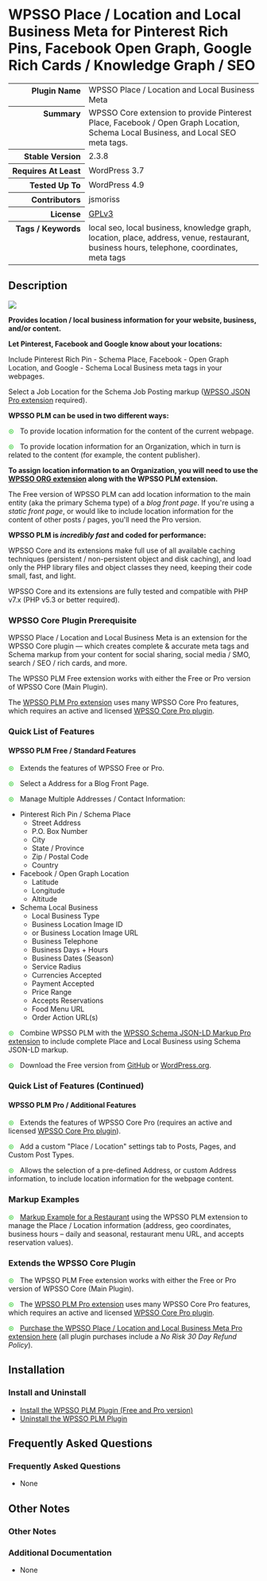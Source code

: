 <h1>WPSSO Place / Location and Local Business Meta for Pinterest Rich Pins, Facebook Open Graph, Google Rich Cards / Knowledge Graph / SEO</h1>

<table>
<tr><th align="right" valign="top" nowrap>Plugin Name</th><td>WPSSO Place / Location and Local Business Meta</td></tr>
<tr><th align="right" valign="top" nowrap>Summary</th><td>WPSSO Core extension to provide Pinterest Place, Facebook / Open Graph Location, Schema Local Business, and Local SEO meta tags.</td></tr>
<tr><th align="right" valign="top" nowrap>Stable Version</th><td>2.3.8</td></tr>
<tr><th align="right" valign="top" nowrap>Requires At Least</th><td>WordPress 3.7</td></tr>
<tr><th align="right" valign="top" nowrap>Tested Up To</th><td>WordPress 4.9</td></tr>
<tr><th align="right" valign="top" nowrap>Contributors</th><td>jsmoriss</td></tr>
<tr><th align="right" valign="top" nowrap>License</th><td><a href="https://www.gnu.org/licenses/gpl.txt">GPLv3</a></td></tr>
<tr><th align="right" valign="top" nowrap>Tags / Keywords</th><td>local seo, local business, knowledge graph, location, place, address, venue, restaurant, business hours, telephone, coordinates, meta tags</td></tr>
</table>

<h2>Description</h2>

<p><img class="readme-icon" src="https://surniaulula.github.io/wpsso-plm/assets/icon-256x256.png"></p>

<p><strong>Provides location / local business information for your website, business, and/or content.</strong></p>

<p><strong>Let Pinterest, Facebook and Google know about your locations:</strong></p>

<p>Include Pinterest Rich Pin - Schema Place, Facebook - Open Graph Location, and Google - Schema Local Business meta tags in your webpages.</p>

<p>Select a Job Location for the Schema Job Posting markup (<a href="https://wpsso.com/extend/plugins/wpsso-schema-json-ld/">WPSSO JSON Pro extension</a> required).</p>

<p><strong>WPSSO PLM can be used in two different ways:</strong></p>

<p><span style="color:#33cc33">&#x0229b;</span> &nbsp; To provide location information for the content of the current webpage.</p>

<p><span style="color:#33cc33">&#x0229b;</span> &nbsp; To provide location information for an Organization, which in turn is related to the content (for example, the content publisher).</p>

<p><strong>To assign location information to an Organization, you will need to use the <a href="https://wordpress.org/plugins/wpsso-organization/">WPSSO ORG extension</a> along with the WPSSO PLM extension.</strong></p>

<p>The Free version of WPSSO PLM can add location information to the main entity (aka the primary Schema type) of a <em>blog front page</em>. If you're using a <em>static front page</em>, or would like to include location information for the content of other posts / pages, you'll need the Pro version.</p>

<p><strong>WPSSO PLM is <em>incredibly fast</em> and coded for performance:</strong></p>

<p>WPSSO Core and its extensions make full use of all available caching techniques (persistent / non-persistent object and disk caching), and load only the PHP library files and object classes they need, keeping their code small, fast, and light.</p>

<p>WPSSO Core and its extensions are fully tested and compatible with PHP v7.x (PHP v5.3 or better required).</p>

<h3>WPSSO Core Plugin Prerequisite</h3>

<p>WPSSO Place / Location and Local Business Meta is an extension for the WPSSO Core plugin &mdash; which creates complete &amp; accurate meta tags and Schema markup from your content for social sharing, social media / SMO, search / SEO / rich cards, and more.</p>

<p>The WPSSO PLM Free extension works with either the Free or Pro version of WPSSO Core (Main Plugin).</p>

<p>The <a href="https://wpsso.com/extend/plugins/wpsso-plm/?utm_source=wpssoplm-readme-prereq">WPSSO PLM Pro extension</a> uses many WPSSO Core Pro features, which requires an active and licensed <a href="https://wpsso.com/?utm_source=wpssoplm-readme-prereq">WPSSO Core Pro plugin</a>.</p>

<h3>Quick List of Features</h3>

<h4>WPSSO PLM Free / Standard Features</h4>

<p><span style="color:#33cc33">&#x0229b;</span> &nbsp; Extends the features of WPSSO Free or Pro.</p>

<p><span style="color:#33cc33">&#x0229b;</span> &nbsp; Select a Address for a Blog Front Page.</p>

<p><span style="color:#33cc33">&#x0229b;</span> &nbsp; Manage Multiple Addresses / Contact Information:</p>

<ul>
<li>Pinterest Rich Pin / Schema Place

<ul>
<li>Street Address</li>
<li>P.O. Box Number</li>
<li>City</li>
<li>State / Province</li>
<li>Zip / Postal Code</li>
<li>Country</li>
</ul></li>
<li>Facebook / Open Graph Location

<ul>
<li>Latitude</li>
<li>Longitude</li>
<li>Altitude</li>
</ul></li>
<li>Schema Local Business

<ul>
<li>Local Business Type</li>
<li>Business Location Image ID</li>
<li>or Business Location Image URL</li>
<li>Business Telephone</li>
<li>Business Days + Hours</li>
<li>Business Dates (Season)</li>
<li>Service Radius</li>
<li>Currencies Accepted</li>
<li>Payment Accepted</li>
<li>Price Range</li>
<li>Accepts Reservations</li>
<li>Food Menu URL</li>
<li>Order Action URL(s)</li>
</ul></li>
</ul>

<p><span style="color:#33cc33">&#x0229b;</span> &nbsp; Combine WPSSO PLM with the <a href="https://wpsso.com/extend/plugins/wpsso-json/">WPSSO Schema JSON-LD Markup Pro extension</a> to include complete Place and Local Business using Schema JSON-LD markup.</p>

<p><span style="color:#33cc33">&#x0229b;</span> &nbsp; Download the Free version from <a href="https://surniaulula.github.io/wpsso-plm/">GitHub</a> or <a href="https://wordpress.org/plugins/wpsso-plm/">WordPress.org</a>.</p>

<h3>Quick List of Features (Continued)</h3>

<h4>WPSSO PLM Pro / Additional Features</h4>

<p><span style="color:#33cc33">&#x0229b;</span> &nbsp; Extends the features of WPSSO Core Pro (requires an active and licensed <a href="https://wpsso.com/">WPSSO Core Pro plugin</a>).</p>

<p><span style="color:#33cc33">&#x0229b;</span> &nbsp; Add a custom "Place / Location" settings tab to Posts, Pages, and Custom Post Types.</p>

<p><span style="color:#33cc33">&#x0229b;</span> &nbsp; Allows the selection of a pre-defined Address, or custom Address information, to include location information for the webpage content.</p>

<h3>Markup Examples</h3>

<p><span style="color:#33cc33">&#x0229b;</span> &nbsp; <a href="http://wpsso.com/docs/plugins/wpsso-schema-json-ld/notes/markup-examples/markup-example-for-a-restaurant/">Markup Example for a Restaurant</a> using the WPSSO PLM extension to manage the Place / Location information (address, geo coordinates, business hours – daily and seasonal, restaurant menu URL, and accepts reservation values).</p>

<h3>Extends the WPSSO Core Plugin</h3>

<p><span style="color:#33cc33">&#x0229b;</span> &nbsp; The WPSSO PLM Free extension works with either the Free or Pro version of WPSSO Core (Main Plugin).</p>

<p><span style="color:#33cc33">&#x0229b;</span> &nbsp; The <a href="https://wpsso.com/extend/plugins/wpsso-plm/?utm_source=wpssoplm-readme-extends">WPSSO PLM Pro extension</a> uses many WPSSO Core Pro features, which requires an active and licensed <a href="https://wpsso.com/?utm_source=wpssoplm-readme-extends">WPSSO Core Pro plugin</a>.</p>

<p><span style="color:#33cc33">&#x0229b;</span> &nbsp; <a href="https://wpsso.com/extend/plugins/wpsso-plm/?utm_source=wpssoplm-readme-purchase">Purchase the WPSSO Place / Location and Local Business Meta Pro extension here</a> (all plugin purchases include a <em>No Risk 30 Day Refund Policy</em>).</p>


<h2>Installation</h2>

<h3>Install and Uninstall</h3>

<ul>
<li><a href="https://wpsso.com/docs/plugins/wpsso-plm/installation/install-the-plugin/">Install the WPSSO PLM Plugin (Free and Pro version)</a></li>
<li><a href="https://wpsso.com/docs/plugins/wpsso-plm/installation/uninstall-the-plugin/">Uninstall the WPSSO PLM Plugin</a></li>
</ul>


<h2>Frequently Asked Questions</h2>

<h3>Frequently Asked Questions</h3>

<ul>
<li>None</li>
</ul>


<h2>Other Notes</h2>

<h3>Other Notes</h3>
<h3>Additional Documentation</h3>

<ul>
<li>None</li>
</ul>

